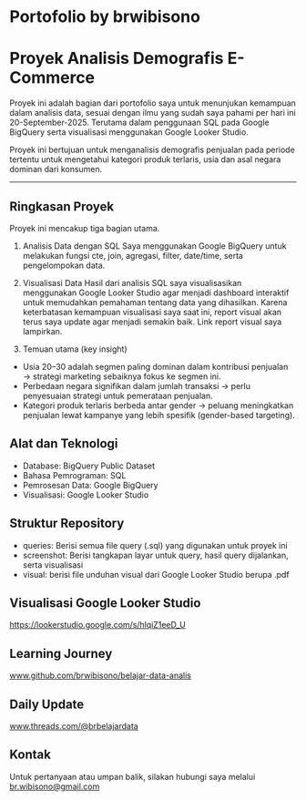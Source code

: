 # Portofolio by brwibisono
# Proyek Analisis Demografis E-Commerce

Proyek ini adalah bagian dari portofolio saya untuk menunjukan kemampuan dalam analisis data, sesuai dengan ilmu yang sudah saya pahami per hari ini 20-September-2025. Terutama dalam penggunaan SQL pada Google BigQuery serta visualisasi menggunakan Google Looker Studio.

Proyek ini bertujuan untuk menganalisis demografis penjualan pada periode tertentu untuk mengetahui kategori produk terlaris, usia dan asal negara dominan dari konsumen.

---

## Ringkasan Proyek

Proyek ini mencakup tiga bagian utama.

1. Analisis Data dengan SQL
Saya menggunakan Google BigQuery untuk melakukan fungsi cte, join, agregasi, filter, date/time, serta pengelompokan data.

2. Visualisasi Data
Hasil dari analisis SQL saya visualisasikan menggunakan Google Looker Studio agar menjadi dashboard interaktif untuk memudahkan pemahaman tentang data yang dihasilkan. Karena keterbatasan kemampuan visualisasi saya saat ini, report visual akan terus saya update agar menjadi semakin baik. Link report visual saya lampirkan.  

3. Temuan utama (key insight)
* Usia 20–30 adalah segmen paling dominan dalam kontribusi penjualan → strategi marketing sebaiknya fokus ke segmen ini.
* Perbedaan negara signifikan dalam jumlah transaksi → perlu penyesuaian strategi untuk pemerataan penjualan.
* Kategori produk terlaris berbeda antar gender → peluang meningkatkan penjualan lewat kampanye yang lebih spesifik (gender-based targeting).

## Alat dan Teknologi
* Database: BigQuery Public Dataset
* Bahasa Pemrograman: SQL
* Pemrosesan Data: Google BigQuery
* Visualisasi: Google Looker Studio


## Struktur Repository
- queries: Berisi semua file query (.sql) yang digunakan untuk proyek ini
- screenshot: Berisi tangkapan layar untuk query, hasil query dijalankan, serta visualisasi
- visual: berisi file unduhan visual dari Google Looker Studio berupa .pdf

## Visualisasi Google Looker Studio
https://lookerstudio.google.com/s/hlqiZ1eeD_U

## Learning Journey	
www.github.com/brwibisono/belajar-data-analis

## Daily Update
www.threads.com/@brbelajardata

## Kontak
Untuk pertanyaan atau umpan balik, silakan hubungi saya melalui br.wibisono@gmail.com
